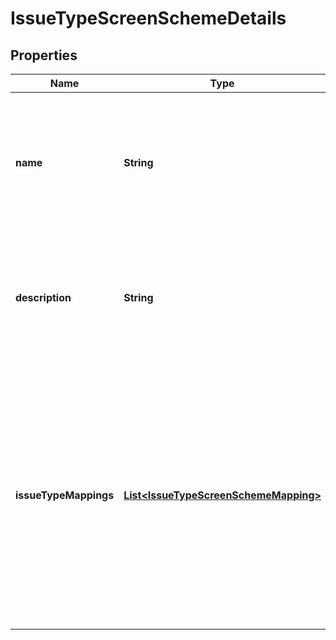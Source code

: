 # IssueTypeScreenSchemeDetails

## Properties
Name | Type | Description | Notes
------------ | ------------- | ------------- | -------------
**name** | **String** | The name of the issue type screen scheme. The name must be unique. The maximum length is 255 characters. | 
**description** | **String** | The description of the issue type screen scheme. The maximum length is 255 characters. |  [optional]
**issueTypeMappings** | [**List&lt;IssueTypeScreenSchemeMapping&gt;**](IssueTypeScreenSchemeMapping.md) | The IDs of the screen schemes for the issue type IDs and *default*. A *default* entry is required to create an issue type screen scheme, it defines the mapping for all issue types without a screen scheme. | 
